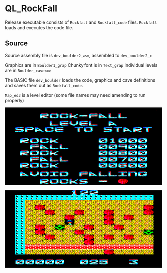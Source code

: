 # QL_RockFall

Release executable consists of `Rockfall` and `Rockfall_code` files. `Rockfall` loads and executes the code file.

## Source

Source assembly file is `dev_boulder2_asm`, assembled to `dev_boulder2_c`

Graphics are in `Boulder1_grap`
Chunky font is in `Text_grap`
Individual levels are in `Boulder_cave<x>`

The BASIC file `dev_boulder` loads the code, graphics and cave definitions and saves them out as `Rockfall_code`.

`Map_ed3` is a level editor (some file names may need amending to run properly)

![Title screen](./rockfall.png)

![Play](./rockfall_play.png)
